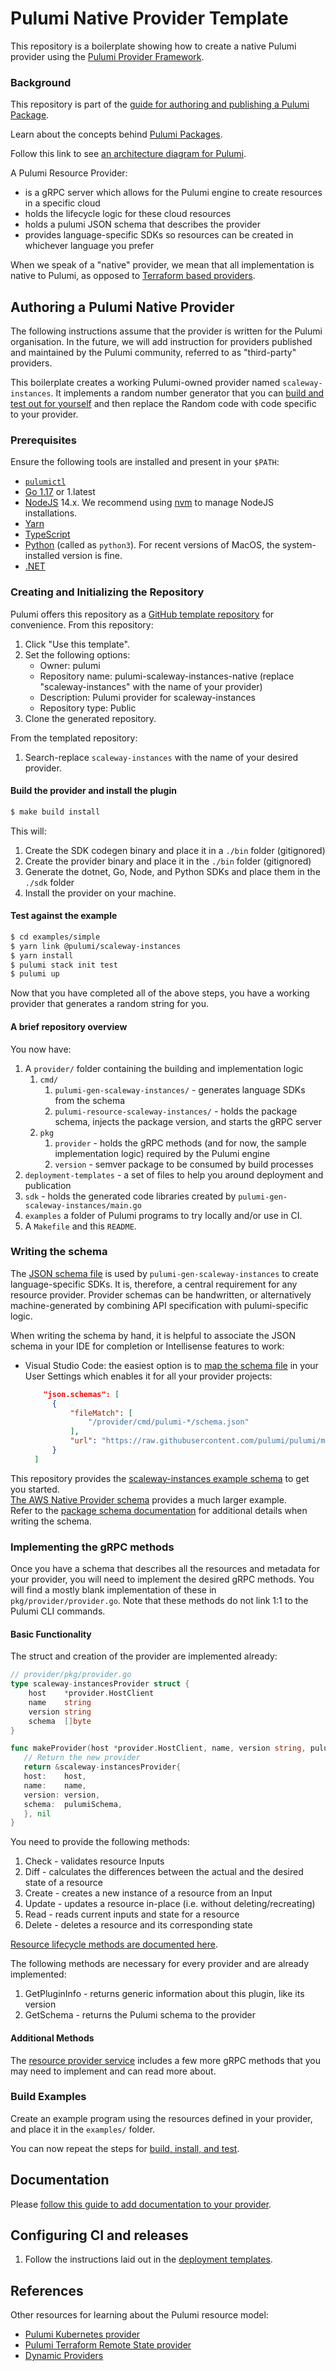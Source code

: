 # Pulumi Native Provider Template

This repository is a boilerplate showing how to create a native Pulumi provider using the [Pulumi Provider Framework](https://github.com/cloudy-sky-software/pulumi-provider-framework).

### Background

This repository is part of the [guide for authoring and publishing a Pulumi Package](https://www.pulumi.com/docs/guides/pulumi-packages/how-to-author).

Learn about the concepts behind [Pulumi Packages](https://www.pulumi.com/docs/guides/pulumi-packages/#pulumi-packages).

Follow this link to see [an architecture diagram for Pulumi](https://www.pulumi.com/docs/intro/concepts/how-pulumi-works/#how-pulumi-works).

A Pulumi Resource Provider:

- is a gRPC server which allows for the Pulumi engine to create resources in a specific cloud
- holds the lifecycle logic for these cloud resources
- holds a pulumi JSON schema that describes the provider
- provides language-specific SDKs so resources can be created in whichever language you prefer

When we speak of a "native" provider, we mean that all implementation is native to Pulumi, as opposed
to [Terraform based providers](https://github.com/pulumi/pulumi-tf-provider-boilerplate).

## Authoring a Pulumi Native Provider

The following instructions assume that the provider is written for the Pulumi organisation.
In the future, we will add instruction for providers published and maintained by the Pulumi community, referred to as "third-party" providers.

This boilerplate creates a working Pulumi-owned provider named `scaleway-instances`.
It implements a random number generator that you can [build and test out for yourself](#test-against-the-example) and then replace the Random code with code specific to your provider.

### Prerequisites

Ensure the following tools are installed and present in your `$PATH`:

- [`pulumictl`](https://github.com/pulumi/pulumictl#installation)
- [Go 1.17](https://golang.org/dl/) or 1.latest
- [NodeJS](https://nodejs.org/en/) 14.x. We recommend using [nvm](https://github.com/nvm-sh/nvm) to manage NodeJS installations.
- [Yarn](https://yarnpkg.com/)
- [TypeScript](https://www.typescriptlang.org/)
- [Python](https://www.python.org/downloads/) (called as `python3`). For recent versions of MacOS, the system-installed version is fine.
- [.NET](https://dotnet.microsoft.com/download)

### Creating and Initializing the Repository

Pulumi offers this repository as a [GitHub template repository](https://docs.github.com/en/repositories/creating-and-managing-repositories/creating-a-repository-from-a-template) for convenience. From this repository:

1. Click "Use this template".
1. Set the following options:
   - Owner: pulumi
   - Repository name: pulumi-scaleway-instances-native (replace "scaleway-instances" with the name of your provider)
   - Description: Pulumi provider for scaleway-instances
   - Repository type: Public
1. Clone the generated repository.

From the templated repository:

1. Search-replace `scaleway-instances` with the name of your desired provider.

#### Build the provider and install the plugin

```bash
$ make build install
```

This will:

1. Create the SDK codegen binary and place it in a `./bin` folder (gitignored)
2. Create the provider binary and place it in the `./bin` folder (gitignored)
3. Generate the dotnet, Go, Node, and Python SDKs and place them in the `./sdk` folder
4. Install the provider on your machine.

#### Test against the example

```bash
$ cd examples/simple
$ yarn link @pulumi/scaleway-instances
$ yarn install
$ pulumi stack init test
$ pulumi up
```

Now that you have completed all of the above steps, you have a working provider that generates a random string for you.

#### A brief repository overview

You now have:

1. A `provider/` folder containing the building and implementation logic
   1. `cmd/`
      1. `pulumi-gen-scaleway-instances/` - generates language SDKs from the schema
      2. `pulumi-resource-scaleway-instances/` - holds the package schema, injects the package version, and starts the gRPC server
   2. `pkg`
      1. `provider` - holds the gRPC methods (and for now, the sample implementation logic) required by the Pulumi engine
      2. `version` - semver package to be consumed by build processes
2. `deployment-templates` - a set of files to help you around deployment and publication
3. `sdk` - holds the generated code libraries created by `pulumi-gen-scaleway-instances/main.go`
4. `examples` a folder of Pulumi programs to try locally and/or use in CI.
5. A `Makefile` and this `README`.

### Writing the schema

The [JSON schema file](https://www.pulumi.com/docs/guides/pulumi-packages/schema) is used by `pulumi-gen-scaleway-instances` to create language-specific SDKs.
It is, therefore, a central requirement for any resource provider.
Provider schemas can be handwritten, or alternatively machine-generated by combining API specification with pulumi-specific logic.

When writing the schema by hand, it is helpful to associate the JSON schema in your IDE for completion or Intellisense features to work:

- Visual Studio Code: the easiest option is to [map the schema file](https://code.visualstudio.com/Docs/languages/json#_mapping-in-the-user-settings)
  in your User Settings which enables it for all your provider projects:
  ```json
      "json.schemas": [
        {
            "fileMatch": [
                "/provider/cmd/pulumi-*/schema.json"
            ],
            "url": "https://raw.githubusercontent.com/pulumi/pulumi/master/pkg/codegen/schema/pulumi.json"
        }
    ]
  ```

This repository provides the [scaleway-instances example schema](./provider/cmd/pulumi-resource-scaleway-instances/schema.json) to get you started.  
[The AWS Native Provider schema](https://github.com/pulumi/pulumi-aws-native/blob/master/provider/cmd/pulumi-resource-aws-native/schema.json) provides a much larger example.  
Refer to the [package schema documentation](https://www.pulumi.com/docs/guides/pulumi-packages/schema/#pulumi-package-schema) for additional details when writing the schema.

### Implementing the gRPC methods

Once you have a schema that describes all the resources and metadata for your provider, you will need to implement the desired gRPC methods.
You will find a mostly blank implementation of these in `pkg/provider/provider.go`.
Note that these methods do not link 1:1 to the Pulumi CLI commands.

#### Basic Functionality

The struct and creation of the provider are implemented already:

```go
// provider/pkg/provider.go
type scaleway-instancesProvider struct {
	host    *provider.HostClient
	name    string
	version string
	schema  []byte
}

func makeProvider(host *provider.HostClient, name, version string, pulumiSchema []byte) (pulumirpc.ResourceProviderServer, error) {
   // Return the new provider
   return &scaleway-instancesProvider{
   host:    host,
   name:    name,
   version: version,
   schema:  pulumiSchema,
   }, nil
}
```

You need to provide the following methods:

1. Check - validates resource Inputs
2. Diff - calculates the differences between the actual and the desired state of a resource
3. Create - creates a new instance of a resource from an Input
4. Update - updates a resource in-place (i.e. without deleting/recreating)
5. Read - reads current inputs and state for a resource
6. Delete - deletes a resource and its corresponding state

[Resource lifecycle methods are documented here](https://pulumi-developer-docs.readthedocs.io/en/stable/providers/implementers-guide.html#custom-resource-lifecycle).

The following methods are necessary for every provider and are already implemented:

1. GetPluginInfo - returns generic information about this plugin, like its version
2. GetSchema - returns the Pulumi schema to the provider

#### Additional Methods

The [resource provider service](https://github.com/pulumi/pulumi/blob/master/sdk/proto/provider.proto) includes a few more gRPC methods that you may need to implement and can read more about.

### Build Examples

Create an example program using the resources defined in your provider, and place it in the `examples/` folder.

You can now repeat the steps for [build, install, and test](#test-against-the-example).

## Documentation

Please [follow this guide to add documentation to your provider](https://www.pulumi.com/docs/guides/pulumi-packages/how-to-author/#write-documentation).

## Configuring CI and releases

1. Follow the instructions laid out in the [deployment templates](./deployment-templates/README-DEPLOYMENT.md).

## References

Other resources for learning about the Pulumi resource model:

- [Pulumi Kubernetes provider](https://github.com/pulumi/pulumi-kubernetes/blob/master/provider/pkg/provider/provider.go)
- [Pulumi Terraform Remote State provider](https://github.com/pulumi/pulumi-terraform/blob/master/provider/cmd/pulumi-resource-terraform/provider.go)
- [Dynamic Providers](https://www.pulumi.com/docs/intro/concepts/programming-model/#dynamicproviders)
